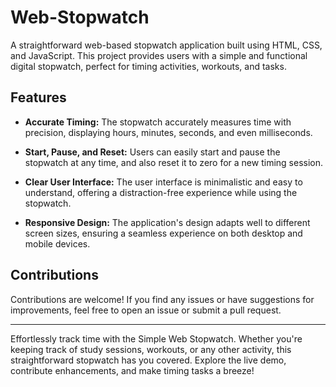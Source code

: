 # Web-Stopwatch
A straightforward web-based stopwatch application built using HTML, CSS, and JavaScript. This project provides users with a simple and functional digital stopwatch, perfect for timing activities, workouts, and tasks.
## Features

- **Accurate Timing:** The stopwatch accurately measures time with precision, displaying hours, minutes, seconds, and even milliseconds.

- **Start, Pause, and Reset:** Users can easily start and pause the stopwatch at any time, and also reset it to zero for a new timing session.

- **Clear User Interface:** The user interface is minimalistic and easy to understand, offering a distraction-free experience while using the stopwatch.

- **Responsive Design:** The application's design adapts well to different screen sizes, ensuring a seamless experience on both desktop and mobile devices.

## Contributions

Contributions are welcome! If you find any issues or have suggestions for improvements, feel free to open an issue or submit a pull request.

---

Effortlessly track time with the Simple Web Stopwatch. Whether you're keeping track of study sessions, workouts, or any other activity, this straightforward stopwatch has you covered. Explore the live demo, contribute enhancements, and make timing tasks a breeze!
